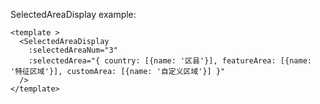 SelectedAreaDisplay example:

```vue
<template >
  <SelectedAreaDisplay 
    :selectedAreaNum="3" 
    :selectedArea="{ country: [{name: '区县'}], featureArea: [{name: '特征区域'}], customArea: [{name: '自定义区域'}] }"
  />
</template>
```